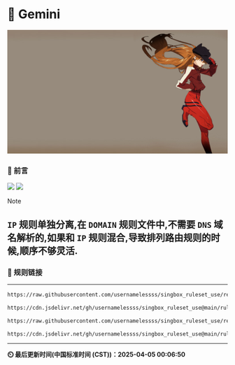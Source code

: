 
# 🧸 Gemini
![](https://raw.githubusercontent.com/usernamelessss/picture-bed/main/images/202504042256831.jpg)
### 📣 前言
![](https://shields.io/badge/-移除重复规则-ff69b4) ![](https://shields.io/badge/-IP&nbsp;规则单独存放不与&nbsp;DOMAIN&nbsp;等混合-green)
> [!NOTE]
**`IP` 规则单独分离,在 `DOMAIN` 规则文件中,不需要 `DNS` 域名解析的,如果和 `IP` 规则混合,导致排列路由规则的时候,顺序不够灵活.**
---

###  🔗 规则链接
---

```url
https://raw.githubusercontent.com/usernamelessss/singbox_ruleset_use/refs/heads/main/rule/Gemini/Gemini_No_IP.json
```

```url
https://cdn.jsdelivr.net/gh/usernamelessss/singbox_ruleset_use@main/rule/Gemini/Gemini_No_IP.json
```

```url
https://raw.githubusercontent.com/usernamelessss/singbox_ruleset_use/refs/heads/main/rule/Gemini/Gemini_No_IP.srs
```

```url
https://cdn.jsdelivr.net/gh/usernamelessss/singbox_ruleset_use@main/rule/Gemini/Gemini_No_IP.srs
```

---
**⏲️ 最后更新时间(中国标准时间 (CST))：2025-04-05 00:06:50**